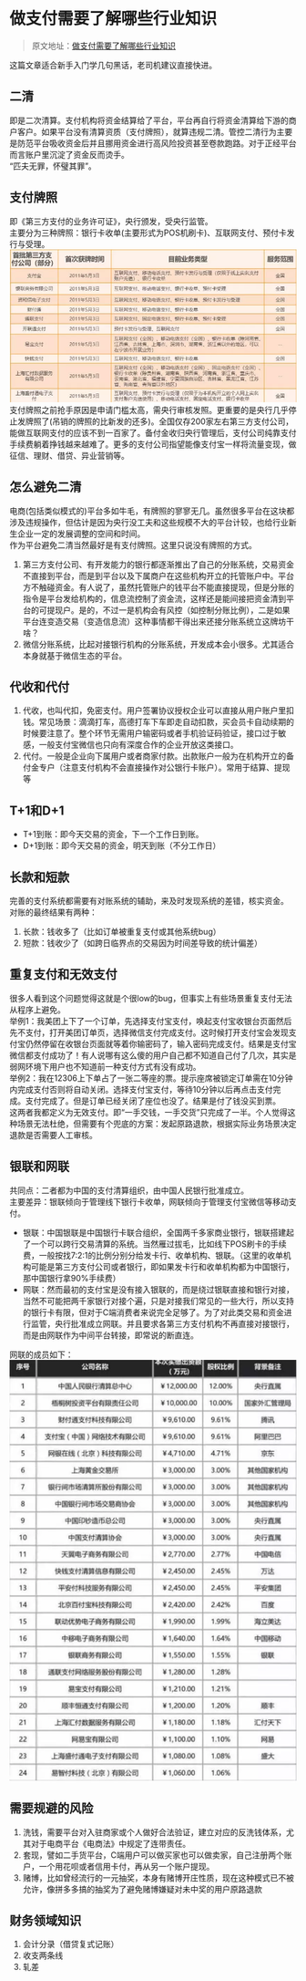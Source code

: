 # 做支付需要了解哪些行业知识

> 原文地址：[做支付需要了解哪些行业知识](https://mp.weixin.qq.com/s?__biz=MzI4MTY5MDk2MQ==&mid=100000070&idx=1&sn=c29702253a2ac1a7d73068be57c587ec&chksm=6ba417785cd39e6e18459cc0c472693f2b6adaf12cb4bd6f6951708162ee58eadf0359f09f46#rd)

这篇文章适合新手入门学几句黑话，老司机建议直接快进。
## 二清
即是二次清算。支付机构将资金结算给了平台，平台再自行将资金清算给下游的商户客户。如果平台没有清算资质（支付牌照），就算违规二清。管控二清行为主要是防范平台吸收资金后并且挪用资金进行高风险投资甚至卷款跑路。对于正经平台而言账户里沉淀了资金反而烫手。<br />“匹夫无罪，怀璧其罪”。
## 支付牌照
即《第三方支付的业务许可证》，央行颁发，受央行监管。<br />主要分为三种牌照：银行卡收单(主要形式为POS机刷卡)、互联网支付、预付卡发行与受理。<br />![](./做支付需要了解哪些行业知识/1658476984336-96d1b209-0fa7-4c04-8f42-37477f436ef1.webp)<br />支付牌照之前抢手原因是申请门槛太高，需央行审核发照。更重要的是央行几乎停止发牌照了(吊销的牌照的比新发的还多)。全国仅存200家左右第三方支付公司，能做互联网支付的应该不到一百家了。备付金收归央行管理后，支付公司纯靠支付手续费躺着挣钱越来越难了。更多的支付公司指望能像支付宝一样将流量变现，做征信、理财、借贷、异业营销等。
## 怎么避免二清
电商(包括类似模式的)平台多如牛毛，有牌照的寥寥无几。虽然很多平台在这块都涉及违规操作，但估计是因为央行没工夫和这些规模不大的平台计较，也给行业新生企业一定的发展调整的空间和时间。<br />作为平台避免二清当然最好是有支付牌照。这里只说没有牌照的方式。

1. 第三方支付公司、有开发能力的银行都逐渐推出了自己的分账系统，交易资金不直接到平台，而是到平台以及下属商户在这些机构开立的托管账户中。平台方不触碰资金。有人说了，虽然托管账户的钱平台不能直接提现，但是分账的指令是平台发给机构的，信息流控制了资金流，这样还是能间接把资金清到平台的可提现户。是的，不过一是机构会有风控（如控制分账比例），二是如果平台连变造交易（变造信息流）这种事情都干得出来还接分账系统立这牌坊干啥？
2. 微信分账系统，比起对接银行机构的分账系统，开发成本会小很多。尤其适合本身就基于微信生态的平台。
## 代收和代付

1. 代收，也叫代扣，免密支付。用户签署协议授权企业可以直接从用户账户里扣钱。常见场景：滴滴打车，高德打车下车即走自动扣款，买会员卡自动续期的时候要注意了。整个环节无需用户输密码或者手机验证码验证，接口过于敏感，一般支付宝微信也只向有深度合作的企业开放这类接口。
2. 代付。一般是企业向下属用户或者商家付款。出款账户一般为在机构开立的备付金专户（注意支付机构不会直接操作对公银行卡账户）。常用于结算、提现等
## T+1和D+1

- T+1到账：即今天交易的资金，下一个工作日到账。
- D+1到账：即今天交易的资金，明天到账（不分工作日）
## 长款和短款
完善的支付系统都需要有对账系统的辅助，来及时发现系统的差错，核实资金。<br />对账的最终结果有两种：

1. 长款：钱收多了（比如订单被重复支付或其他系统bug）
2. 短款：钱收少了（如跨日临界点的交易因为时间差导致的统计偏差）
## 重复支付和无效支付
很多人看到这个问题觉得这就是个很low的bug，但事实上有些场景重复支付无法从程序上避免。<br />举例1：我美团上下了一个订单，先选择支付宝支付，唤起支付宝收银台页面然后先不支付，打开美团订单页，选择微信支付完成支付。这时候打开支付宝会发现支付宝仍然停留在收银台页面就等着你输密码了，输入密码完成支付。结果是支付宝微信都支付成功了！有人说哪有这么傻的用户自己都不知道自己付了几次，其实是弱网环境下用户也不知道前一种支付方式有没有成功。<br />举例2：我在12306上下单占了一张二等座的票。提示座席被锁定订单需在10分钟内完成支付否则将自动关闭。选择支付宝支付，等待10分钟以后再点击支付完成。支付完成了。但是订单已经关闭了座位也没了。结果是付了钱没买到票。<br />这两者我都定义为无效支付。即“一手交钱，一手交货”只完成了一半。个人觉得这种场景无法杜绝，但需要有个兜底的方案：发起原路退款，根据实际业务场景决定退款是否需要人工审核。
## 银联和网联
共同点：二者都为中国的支付清算组织，由中国人民银行批准成立。<br />主要差异：银联倾向于管理线下银行卡收单，网联倾向于管理支付宝微信等移动支付。

- 银联：中国银联是中国银行卡联合组织，全国两千多家商业银行，银联搭建起了一个可以跨行交易清算的系统。当然雁过拔毛，比如线下POS刷卡的手续费，一般按找7:2:1的比例分别分给发卡行、收单机构、银联。（这里的收单机构可能是第三方支付公司或者银行，即如果发卡行和收单机构都为中国银行，那中国银行拿90%手续费）
- 网联：然而最初的支付宝是没有接入银联的，而是绕过银联直接和银行对接，当然不可能把两千家银行对接个遍，只是对接我们常见的一些大行，所以支持的银行卡有限，但对于C端消费者来说完全足够了。为了对此类交易和资金进行监管，央行批准成立网联。并且要求各第三方支付机构不再直接对接银行，而是由网联作为中间平台转接，即常说的断直连。

网联的成员如下：<br />![](./做支付需要了解哪些行业知识/1658476986745-f0ae02fd-7a2e-4c50-b67c-39a0f7211219.webp)
## 需要规避的风险

1. 洗钱，需要平台对入驻商家或个人做好合法验证，建立对应的反洗钱体系，尤其对于电商平台《电商法》中规定了连带责任。
2. 套现，譬如二手货平台，C端用户可以做买家也可以做卖家，自己注册两个账户，一个用花呗或者信用卡付，再从另一个账户提现。
3. 赌博，比如曾经流行的一元抽奖，本身有赌博开庄性质，现在这种模式已不被允许，像拼多多搞的抽奖为了避免赌博嫌疑对未中奖的用户原路退款
## 财务领域知识

1. 会计分录（借贷复式记账）
2. 收支两条线
3. 轧差

